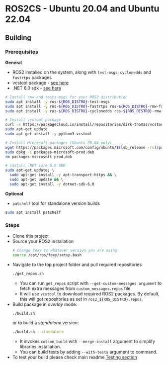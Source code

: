 # ROS2CS - Ubuntu 20.04 and Ubuntu 22.04

## Building

### Prerequisites

**General**

- ROS2 installed on the system, along with `test-msgs`, `cyclonedds` and `fastrtps` packages
- vcstool package - [see here](https://github.com/dirk-thomas/vcstool)
- .NET 6.0 sdk - [see here](https://www.microsoft.com/net/learn/get-started)


```bash
# Install rmw and tests-msgs for your ROS2 distribution
sudo apt install -y ros-${ROS_DISTRO}-test-msgs
sudo apt install -y ros-${ROS_DISTRO}-fastrtps ros-${ROS_DISTRO}-rmw-fastrtps-cpp
sudo apt install -y ros-${ROS_DISTRO}-cyclonedds ros-${ROS_DISTRO}-rmw-cyclonedds-cpp

# Install vcstool package
curl -s https://packagecloud.io/install/repositories/dirk-thomas/vcstool/script.deb.sh | sudo bash
sudo apt-get update
sudo apt-get install -y python3-vcstool

# Install Microsoft packages (Ubuntu 20.04 only)
wget https://packages.microsoft.com/config/ubuntu/$(lsb_release -rs)/packages-microsoft-prod.deb -O packages-microsoft-prod.deb
sudo dpkg -i packages-microsoft-prod.deb
rm packages-microsoft-prod.deb

# install .NET core 6.0 SDK
sudo apt-get update; \
  sudo apt-get install -y apt-transport-https && \
  sudo apt-get update && \
  sudo apt-get install -y dotnet-sdk-6.0
```

**Optional**

- `patchelf` tool for standalone version builds

```bash
sudo apt install patchelf
```

### Steps

- Clone this project
- Source your ROS2 installation
  ```bash
  # Change foxy to whatever version you are using
  source /opt/ros/foxy/setup.bash
  ```
- Navigate to the top project folder and pull required repositories
  ```bash
  ./get_repos.sh
  ```
  - You can run `get_repos` script with `--get-custom-messages argument` to fetch extra messages from `custom_messages.repos` file.
  - It will use `vcstool` to download required ROS2 packages. By default, this will get repositories as set in `ros2_${ROS_DISTRO}.repos`.
- Build package in _overlay_ mode:
  ```bash
  ./build.sh
  ```
  or to build a _standalone_ version:
  ```bash
  ./build.sh --standalone
  ```
  - It invokes `colcon_build` with `--merge-install` argument to simplify libraries installation.
  - You can build tests by adding `--with-tests` argument to command.
- To test your build please check main readme [Testing section](README.md#testing)

